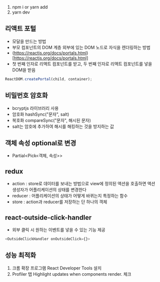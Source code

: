 1.  npm i or yarn add
2.  yarn dev

## 리액트 포털

-   모달을 만드는 방법
-   부모 컴포넌트의 DOM 계층 외부에 있는 DOM 노드로 자식을 렌더링하는 방법
-   (https://reactjs.org/docs/portals.html)[https://reactjs.org/docs/portals.html]
-   첫 번째 인자로 리액트 컴포넌트를 받고, 두 번째 인자로 리액트 컴포넌트를 넣을 DOM을 받음

```js
ReactDOM.createPortal(child, container);
```

## 비밀번호 암호화

-   bcryptjs 라이브러리 사용
-   암호화 hashSync("문자", salt)
-   복호화 compareSync("문자", 해시된 문자)
-   salt는 암호에 추가하여 해시를 해킹하는 것을 방지하는 값

## 객체 속성 optional로 변경

-   Partial<Pick<객체, 속성>>

## redux

-   action : store로 데이터를 보내는 방법으로 view에 정의된 액션을 호출하면 액션 생성자가 어플리케이션의 상태를 변경한다
-   reducer : 어플리케이션의 상태가 어떻게 바뀌는지 특정하는 함수
-   store : action과 reducer를 저장하는 단 하나의 객체

## react-outside-click-handler

-   외부 클릭 시 원하는 이벤트를 넣을 수 있는 기능 제공
```js
<OutsideClickHandler onOutsideClick={}>
```

## 성능 최적화
1. 크롬 확장 프로그램 React Developer Tools 설치
2. Profiler 탭 Highlight updates when components render. 체크
